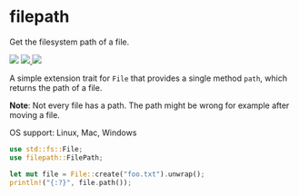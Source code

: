 # filepath

Get the filesystem path of a file.

[![](https://docs.rs/filepath/badge.svg)](https://docs.rs/filepath/) [![](http://meritbadge.herokuapp.com/filepath) ![](https://img.shields.io/crates/d/filepath.png)](https://crates.io/crates/filepath)

A simple extension trait for `File` that provides a single method `path`, which returns the path of a file.

**Note**: Not every file has a path. The path might be wrong for example after moving a file.

OS support: Linux, Mac, Windows

```rust
use std::fs::File;
use filepath::FilePath;

let mut file = File::create("foo.txt").unwrap();
println!("{:?}", file.path());
```
